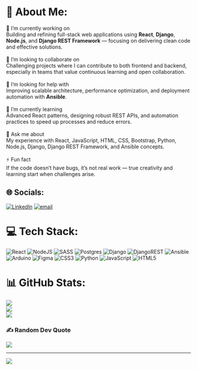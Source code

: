 # 💫 About Me:
🔭 I’m currently working on<br>Building and refining full-stack web applications using **React**, **Django**, **Node.js**, and **Django REST Framework** — focusing on delivering clean code and effective solutions.<br><br> 👯 I’m looking to collaborate on<br>Challenging projects where I can contribute to both frontend and backend, especially in teams that value continuous learning and open collaboration.<br><br>🤝 I’m looking for help with<br>Improving scalable architecture, performance optimization, and deployment automation with **Ansible**.<br><br> 🌱 I’m currently learning<br>Advanced React patterns, designing robust REST APIs, and automation practices to speed up processes and reduce errors.<br><br> 💬 Ask me about<br>My experience with React, JavaScript, HTML, CSS, Bootstrap, Python, Node.js, Django, Django REST Framework, and Ansible concepts.<br><br>⚡ Fun fact<br>If the code doesn’t have bugs, it’s not real work — true creativity and learning start when challenges arise.<br>


## 🌐 Socials:
[![LinkedIn](https://img.shields.io/badge/LinkedIn-%230077B5.svg?logo=linkedin&logoColor=white)](https://linkedin.com/in/isaacllolo) [![email](https://img.shields.io/badge/Email-D14836?logo=gmail&logoColor=white)](mailto:isaaacllolo@gmail.com) 

# 💻 Tech Stack:
![React](https://img.shields.io/badge/react-%2320232a.svg?style=for-the-badge&logo=react&logoColor=%2361DAFB) ![NodeJS](https://img.shields.io/badge/node.js-6DA55F?style=for-the-badge&logo=node.js&logoColor=white) ![SASS](https://img.shields.io/badge/SASS-hotpink.svg?style=for-the-badge&logo=SASS&logoColor=white) ![Postgres](https://img.shields.io/badge/postgres-%23316192.svg?style=for-the-badge&logo=postgresql&logoColor=white) ![Django](https://img.shields.io/badge/django-%23092E20.svg?style=for-the-badge&logo=django&logoColor=white) ![DjangoREST](https://img.shields.io/badge/DJANGO-REST-ff1709?style=for-the-badge&logo=django&logoColor=white&color=ff1709&labelColor=gray) ![Ansible](https://img.shields.io/badge/ansible-%231A1918.svg?style=for-the-badge&logo=ansible&logoColor=white) ![Arduino](https://img.shields.io/badge/-Arduino-00979D?style=for-the-badge&logo=Arduino&logoColor=white) ![Figma](https://img.shields.io/badge/figma-%23F24E1E.svg?style=for-the-badge&logo=figma&logoColor=white) ![CSS3](https://img.shields.io/badge/css3-%231572B6.svg?style=for-the-badge&logo=css3&logoColor=white) ![Python](https://img.shields.io/badge/python-3670A0?style=for-the-badge&logo=python&logoColor=ffdd54) ![JavaScript](https://img.shields.io/badge/javascript-%23323330.svg?style=for-the-badge&logo=javascript&logoColor=%23F7DF1E) ![HTML5](https://img.shields.io/badge/html5-%23E34F26.svg?style=for-the-badge&logo=html5&logoColor=white)
# 📊 GitHub Stats:
![](https://github-readme-stats.vercel.app/api?username=isaacllolo&theme=discord_old_blurple&hide_border=true&include_all_commits=true&count_private=true)<br/>
![](https://nirzak-streak-stats.vercel.app/?user=isaacllolo&theme=discord_old_blurple&hide_border=true)<br/>
![](https://github-readme-stats.vercel.app/api/top-langs/?username=isaacllolo&theme=discord_old_blurple&hide_border=true&include_all_commits=true&count_private=true&layout=compact)

### ✍️ Random Dev Quote
![](https://quotes-github-readme.vercel.app/api?type=horizontal&theme=light)

---
[![](https://visitcount.itsvg.in/api?id=isaacllolo&icon=9&color=1)](https://visitcount.itsvg.in)

<!-- Proudly created with GPRM ( https://gprm.itsvg.in ) -->
